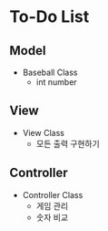 # To-Do List

## Model
- Baseball Class 
  - int number

## View
- View Class
  - 모든 출력 구현하기

## Controller
- Controller Class
  - 게임 관리
  - 숫자 비교
  
